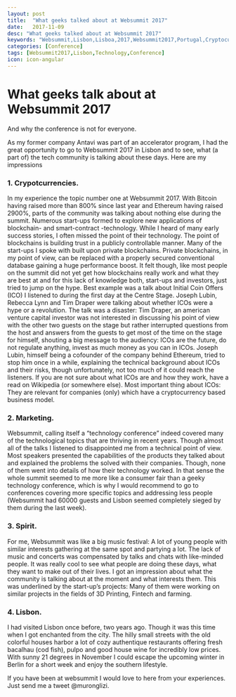```yaml
---
layout: post
title:  "What geeks talked about at Websummit 2017"
date:   2017-11-09
desc: "What geeks talked about at Websummit 2017"
keywords: "Websummit,Lisbon,Lisboa,2017,Websummit2017,Portugal,Cryptocurrencies,Bitcoin,Marketing,Tech,Technology"
categories: [Conference]
tags: [Websummit2017,Lisbon,Technology,Conference]
icon: icon-angular
---
```


What geeks talk about at Websummit 2017
=======================================

And why the conference is not for everyone.


As my former company Antavi was part of an accelerator program, I had the great opportunity to go to Websummit 2017 in Lisbon and to see, what (a part of) the tech community is talking about these days. Here are my impressions

### 1. Crypotcurrencies.

In my experience the topic number one at Websummit 2017. With Bitcoin having raised more than 800% since last year and Ethereum having raised 2900%, parts of the community was talking about nothing else during the summit. Numerous start-ups formed to explore new applications of blockchain- and smart-contract -technology. While I heard of many early success stories, I often missed the point of their technology. The point of blockchains is building trust in a publicly controllable manner. Many of the start-ups I spoke with built upon private blockchains. Private blockchains, in my point of view, can be replaced with a properly secured conventional database gaining a huge performance boost. It felt though, like most people on the summit did not yet get how blockchains really work and what they are best at and for this lack of knowledge both, start-ups and investors, just tried to jump on the hype. Best example was a talk about Initial Coin Offers (ICO) I listened to during the first day at the Centre Stage. Joseph Lubin, Rebecca Lynn and Tim Draper were talking about whether ICOs were a hype or a revolution. The talk was a disaster: Tim Draper, an american venture capital investor was not interested in discussing his point of view with the other two guests on the stage but rather interrupted questions from the host and answers from the guests to get most of the time on the stage for himself, shouting a big message to the audiency: ICOs are the future, do not regulate anything, invest as much money as you can in ICOs. Joseph Lubin, himself being a cofounder of the company behind Ethereum, tried to stop him once in a while, explaining the technical background about ICOs and their risks, though unfortunately, not too much of it could reach the listeners. If you are not sure about what ICOs are and how they work, have a read on Wikipedia (or somewhere else). Most important thing about ICOs: They are relevant for companies (only) which have a cryptocurrency based business model.

### 2. Marketing.

Websummit, calling itself a “technology conference” indeed covered many of the technological topics that are thriving in recent years. Though almost all of the talks I listened to disappointed me from a technical point of view. Most speakers presented the capabilities of the products they talked about and explained the problems the solved with their companies. Though, none of them went into details of how their technology worked. In that sense the whole summit seemed to me more like a consumer fair than a geeky technology conference, which is why I would recommend to go to conferences covering more specific topics and addressing less people (Websummit had 60000 guests and Lisbon seemed completely sieged by them during the last week).

### 3. Spirit.

For me, Websummit was like a big music festival: A lot of young people with similar interests gathering at the same spot and partying a lot. The lack of music and concerts was compensated by talks and chats with like-minded people. It was really cool to see what people are doing these days, what they want to make out of their lives. I got an impression about what the community is talking about at the moment and what interests them. This was underlined by the start-up’s projects: Many of them were working on similar projects in the fields of 3D Printing, Fintech and farming.

### 4. Lisbon.

I had visited Lisbon once before, two years ago. Though it was this time when I got enchanted from the city. The hilly small streets with the old colorful houses harbor a lot of cozy authentique restaurants offering fresh bacalhau (cod fish), pulpo and good house wine for incredibly low prices. With sunny 21 degrees in November I could escape the upcoming winter in Berlin for a short week and enjoy the southern lifestyle.




If you have been at websummit I would love to here from your experiences. Just send me a tweet @muronglizi.
